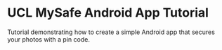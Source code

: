 # UCL MySafe Android App Tutorial

Tutorial demonstrating how to create a simple Android app that secures your photos with a pin code.
